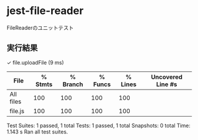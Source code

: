 # jest-file-reader

FileReaderのユニットテスト

## 実行結果
✓ file.uploadFile (9 ms)

File      | % Stmts | % Branch | % Funcs | % Lines | Uncovered Line #s
----------|---------|----------|---------|---------|-------------------
All files |     100 |      100 |     100 |     100 |                   
file.js  |     100 |      100 |     100 |     100 |                   

Test Suites: 1 passed, 1 total
Tests:       1 passed, 1 total
Snapshots:   0 total
Time:        1.143 s
Ran all test suites.

